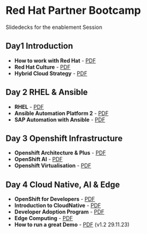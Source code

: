 
# Red Hat Partner Bootcamp
Slidedecks for the enablement Session

## Day1 Introduction

 - **How to work with Red Hat** - [PDF](https://github.com/RHEPDS/bootcamp/blob/main/How%20to%20work%20with%20Red%20Hat.pdf)
 - **Red Hat Culture** - [PDF](https://github.com/RHEPDS/bootcamp/blob/main/Introducing_Open_Organizational_Culture.pdf)
 - **Hybrid Cloud Strategy** - [PDF](https://github.com/RHEPDS/bootcamp/blob/main/Hybrid%20Cloud.pdf)

## Day 2 RHEL & Ansible
 - **RHEL** - [PDF](https://github.com/RHEPDS/bootcamp/blob/main/RHEL.pdf)
 - **Ansible Automation Platform 2** - [PDF](https://github.com/RHEPDS/bootcamp/blob/main/Red%20Hat%20Ansible%20Automation%20Platform%20Technical%20Deck%20-%20V230809.pdf)
 - **SAP Automation with Ansible** - [PDF](https://github.com/RHEPDS/bootcamp/blob/main/SAP-Automation.pdf)

## Day 3 Openshift Infrastructure
  - **Openshift Architecture & Plus** - [PDF](https://github.com/RHEPDS/bootcamp/blob/main/Partner%20Bootcamp%20OpenShift%20_%20PLUS.pdf)
  - **OpenShift AI** - [PDF](https://github.com/RHEPDS/bootcamp/blob/main/RHODS_Cloud_Services.pdf)
  - **Openshift Virtualisation** - [PDF](https://github.com/RHEPDS/bootcamp/blob/main/OCPVirt.pdf)

## Day 4 Cloud Native, AI & Edge

  - **OpenShift for Developers** - [PDF](https://github.com/RHEPDS/bootcamp/blob/main/Thu_OpenShift_For_Devs.pdf)
  - **Introduction to CloudNative** - [PDF](https://github.com/RHEPDS/bootcamp/blob/main/Thu_CloudNative.pdf)
  - **Developer Adoption Program** - [PDF](https://github.com/RHEPDS/bootcamp/blob/main/DeveloperAdoptionPartnerBootcamp.pdf)  
  - **Edge Computing** - [PDF](https://github.com/RHEPDS/bootcamp/blob/main/OpenShift%20Edge.pdf)
  - **How to run a great Demo** - [PDF](https://github.com/RHEPDS/bootcamp/blob/main/Introduction%20into%20story%20telling.pdf)
(v1.2 29.11.23)
